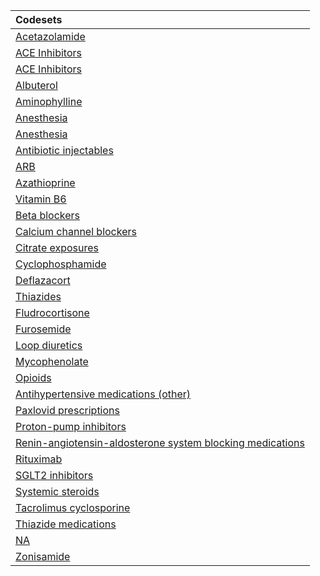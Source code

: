 |Codesets                                                  |
|:---------------------------------------------------------|
|[Acetazolamide](https://pedsnet.github.io/Variable-Dictionary/pages/medications/rx_acetazolamide_md_page.html)|
|[ACE Inhibitors](https://pedsnet.github.io/Variable-Dictionary/pages/medications/rx_ace_inhibitor_md_page.html)|
|[ACE Inhibitors](https://pedsnet.github.io/Variable-Dictionary/pages/medications/rx_ace_inhibitor_md_page.html)|
|[Albuterol](https://pedsnet.github.io/Variable-Dictionary/pages/medications/rx_albuterol_md_page.html)|
|[Aminophylline](https://pedsnet.github.io/Variable-Dictionary/pages/medications/rx_aminophylline_md_page.html)|
|[Anesthesia](https://pedsnet.github.io/Variable-Dictionary/pages/medications/rx_anesthesia_md_page.html)|
|[Anesthesia](https://pedsnet.github.io/Variable-Dictionary/pages/medications/rx_anesthesia_md_page.html)|
|[Antibiotic injectables](https://pedsnet.github.io/Variable-Dictionary/pages/medications/rx_antibiotic_injectables_md_page.html)|
|[ARB](https://pedsnet.github.io/Variable-Dictionary/pages/medications/rx_arb_md_page.html)|
|[Azathioprine](https://pedsnet.github.io/Variable-Dictionary/pages/medications/rx_azathioprine_md_page.html)|
|[Vitamin B6](https://pedsnet.github.io/Variable-Dictionary/pages/medications/rx_b6_md_page.html)|
|[Beta blockers](https://pedsnet.github.io/Variable-Dictionary/pages/medications/rx_bb_md_page.html)|
|[Calcium channel blockers](https://pedsnet.github.io/Variable-Dictionary/pages/medications/rx_ccb_md_page.html)|
|[Citrate exposures](https://pedsnet.github.io/Variable-Dictionary/pages/medications/rx_citrate_md_page.html)|
|[Cyclophosphamide](https://pedsnet.github.io/Variable-Dictionary/pages/medications/rx_cyclophosphamide_md_page.html)|
|[Deflazacort](https://pedsnet.github.io/Variable-Dictionary/pages/medications/rx_deflazacort_md_page.html)|
|[Thiazides](https://pedsnet.github.io/Variable-Dictionary/pages/medications/rx_diuretics_thiazides_md_page.html)|
|[Fludrocortisone](https://pedsnet.github.io/Variable-Dictionary/pages/medications/rx_fludrocortisone_md_page.html)|
|[Furosemide](https://pedsnet.github.io/Variable-Dictionary/pages/medications/rx_furosemide_md_page.html)|
|[Loop diuretics](https://pedsnet.github.io/Variable-Dictionary/pages/medications/rx_loop_diuretic_md_page.html)|
|[Mycophenolate](https://pedsnet.github.io/Variable-Dictionary/pages/medications/rx_mycophenolate_md_page.html)|
|[Opioids](https://pedsnet.github.io/Variable-Dictionary/pages/medications/rx_opioids_md_page.html)|
|[Antihypertensive medications (other)](https://pedsnet.github.io/Variable-Dictionary/pages/medications/rx_other_antihtn_md_page.html)|
|[Paxlovid prescriptions](https://pedsnet.github.io/Variable-Dictionary/pages/medications/rx_paxlovid_md_page.html)|
|[Proton-pump inhibitors](https://pedsnet.github.io/Variable-Dictionary/pages/medications/rx_ppi_md_page.html)|
|[Renin-angiotensin-aldosterone system blocking medications](https://pedsnet.github.io/Variable-Dictionary/pages/medications/rx_ras_md_page.html)|
|[Rituximab](https://pedsnet.github.io/Variable-Dictionary/pages/medications/rx_rituximab_md_page.html)|
|[SGLT2 inhibitors](https://pedsnet.github.io/Variable-Dictionary/pages/medications/rx_sglt2_medications_md_page.html)|
|[Systemic steroids](https://pedsnet.github.io/Variable-Dictionary/pages/medications/rx_steroids_md_page.html)|
|[Tacrolimus cyclosporine](https://pedsnet.github.io/Variable-Dictionary/pages/medications/rx_tacrolimus_cyclosporine_md_page.html)|
|[Thiazide medications](https://pedsnet.github.io/Variable-Dictionary/pages/medications/rx_thiazide_md_page.html)|
|[NA](https://pedsnet.github.io/Variable-Dictionary/pages/medications/rx_topiramate_md_page.html)|
|[Zonisamide](https://pedsnet.github.io/Variable-Dictionary/pages/medications/rx_zonisamide_md_page.html)|
